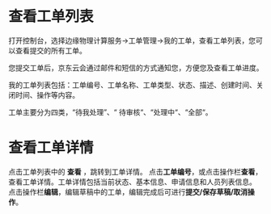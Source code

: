 # 查看工单列表

打开控制台，选择边缘物理计算服务->工单管理->我的工单，查看工单列表，您可以查看提交的所有工单。

您提交工单后，京东云会通过邮件和短信的方式通知您，方便您及查看工单进度。

我的工单列表包括：工单编号、工单名称、工单类型、状态、描述、创建时间、关闭时间、操作等内容。 

工单主要分为四类，“待我处理”、“ 待审核“、“处理中“、“全部“。

# 查看工单详情

点击工单列表中的 **查看** ，跳转到工单详情。 点击**工单编号**，或点击操作栏**查看**，查看工单详情。工单详情包括当前状态、基本信息、申请信息和人员列表信息。 点击操作栏**编辑**，编辑草稿中的工单，编辑完成后可进行**提交/保存草稿/取消操作**。
